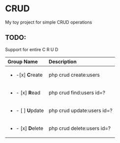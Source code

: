 # CRUD
My toy project for simple CRUD operations

## TODO:
Support for entire
C
R
U
D

| Group Name               | Description              |
| :----------------------- | :------------------------|
| <ul><li>-[x] **C**reate</li></ul> | php crud create:users    |
| <ul><li>- [x] **R**ead</ul></li> |  php crud find:users id=? |
| <ul><li>- [ ] **U**pdate</ul></li>|  php crud update:users id=? |
| <ul><li>- [x] **D**elete</ul></li> |  php crud delete:users id=? |
